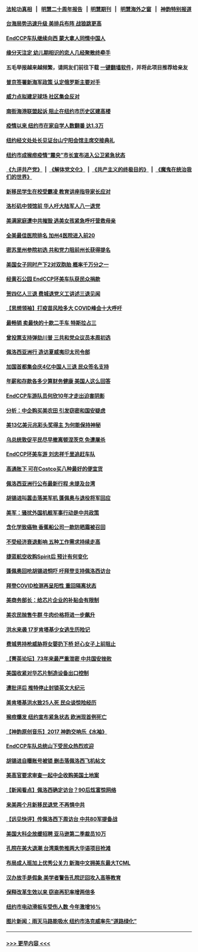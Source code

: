 #### [法轮功真相](https://github.com/gfw-breaker/truth/blob/master/README.md?t=0) &nbsp;&nbsp;|&nbsp;&nbsp; [明慧二十周年报告](https://github.com/gfw-breaker/mh-reports/blob/master/README.md?t=0) &nbsp;&nbsp;|&nbsp;&nbsp;[明慧期刊](https://github.com/gfw-breaker/mh-qikan) &nbsp;&nbsp;|&nbsp;&nbsp; [明慧海外之窗](https://github.com/gfw-breaker/mh-news/blob/master/README.md?t=0) &nbsp;&nbsp;|&nbsp;&nbsp; [神韵特别报道](https://github.com/gfw-breaker/mh-news/blob/master/shenyun.md?t=0)
#### [台海局势迅速升级 美排兵布阵 战狼跳更高](../pages/nsc412/n13793269.md?t=08012251) 
#### [EndCCP车队继续向西 蒙大拿人同情中国人](../pages/nsc412/n13793063.md?t=08012251) 
#### [缘分天注定 幼儿期相识的恋人几经聚散终牵手](../pages/nsc412/n13792967.md?t=08012251) 
#### 五毛举报越来越频繁，请网友们前往下载 [一键翻墙软件](https://github.com/gfw-breaker/ssr-accounts)，并将此项目推荐给亲友
#### [普京签署新海军政策 认定俄罗斯主要对手](../pages/nsc412/n13793179.md?t=08012251) 
#### [威力点拟建足球场  社区集会反对](../pages/nsc412/n13793001.md?t=08012251) 
#### [南街海港联盟起诉 阻止在纽约市历史区建高楼](../pages/nsc412/n13792947.md?t=08012251) 
#### [疫情以来 纽约市在家自学人数翻番 达1.3万](../pages/nsc412/n13792997.md?t=08012251) 
#### [纽约经文处处长见证台山宁阳会馆主席交接典礼](../pages/nsc412/n13792937.md?t=08012251) 
#### [纽约市成猴痘疫情“震央”市长宣布进入公卫紧急状态](../pages/nsc412/n13793005.md?t=08012251) 
#### [《九评共产党》](https://github.com/begood0513/9ping.md/blob/master/README.md) &nbsp;|&nbsp; [《解体党文化》](../../../../jtdwh.md/blob/master/README.md)  &nbsp;|&nbsp; [《共产主义的终极目的》](../../../../gczydzjmd.md/blob/master/README.md) &nbsp;|&nbsp; [《魔鬼在统治我们的世界》](../../../../mgztzwmdsj.md/blob/master/README.md) 
#### [新移民学生在校受霸凌 教育讲座指导家长应对](../pages/nsc412/n13792995.md?t=08012251) 
#### [洛杉矶中领馆前 华人吁大陆军人八一退党](../pages/nsc412/n13792852.md?t=08012251) 
#### [美满家庭遭中共摧毁 逃美女孩紧急呼吁营救母亲](../pages/nsc412/n13792859.md?t=08012251) 
#### [全美最佳医院排名 加州4医院进入前20](../pages/nsc412/n13792102.md?t=08012251) 
#### [密苏里州参院初选 共和党力阻前州长获得提名](../pages/nsc412/n13792889.md?t=08012251) 
#### [美国女子同时产下2对双胞胎 概率千万分之一](../pages/nsc412/n13792883.md?t=08012251) 
#### [经黄石公园 EndCCP环美车队获民众捐款](../pages/nsc412/n13792792.md?t=08012251) 
#### [贺四亿人三退 费城退党义工讲述三退见闻](../pages/nsc412/n13792786.md?t=08012251) 
#### [【思想领袖】打疫苗风险多大 COVID峰会十大呼吁](../pages/nsc412/n13779406.md?t=08012251) 
#### [最畅销 卖最快的十款二手车 特斯拉占三](../pages/nsc412/n13790480.md?t=08012251) 
#### [曾投票支持弹劾川普 三共和党众议员本周初选](../pages/nsc412/n13792736.md?t=08012251) 
#### [佩洛西亚洲行 造访夏威夷印太司令部](../pages/nsc412/n13792797.md?t=08012251) 
#### [加国首都集会庆4亿中国人三退 民众签名支持](../pages/nsc412/n13792803.md?t=08012251) 
#### [年薪和存款各多少算财务健康 美国人这么回答](../pages/nsc412/n13791305.md?t=08012251) 
#### [EndCCP车游队员何欣10年才走出迫害阴影](../pages/nsc412/n13792780.md?t=08012251) 
#### [分析：中企购买美农田 引发窃密和国安疑虑](../pages/nsc412/n13792341.md?t=08012251) 
#### [美13亿美元兆彩头奖得主 为何能保持神秘](../pages/nsc412/n13792735.md?t=08012251) 
#### [乌总统敦促平民尽早撤离顿涅茨克 免遭屠杀](../pages/nsc412/n13792656.md?t=08012251) 
#### [EndCCP环美车游 刘忠祥千里追赶车队](../pages/nsc412/n13792563.md?t=08012251) 
#### [高通胀下 可在Costco买八种最好的便宜货](../pages/nsc412/n13786687.md?t=08012251) 
#### [佩洛西亚洲行公布最新行程 未提及台湾](../pages/nsc412/n13792591.md?t=08012251) 
#### [胡锡进叫嚣击落美军机 蓬佩奥与退役将军回应](../pages/nsc412/n13792323.md?t=08012251) 
#### [美军：骚扰外国机舰军事行动是中共政策](../pages/nsc412/n13791118.md?t=08012251) 
#### [含化学致癌物 香蕉船公司一款防晒霜被召回](../pages/nsc412/n13792416.md?t=08012251) 
#### [不受经济衰退影响 五种工作需求持续走高](../pages/nsc412/n13792032.md?t=08012251) 
#### [捷蓝航空收购Spirit后 预计有何变化](../pages/nsc412/n13792405.md?t=08012251) 
#### [蓬佩奥回呛胡锡进恫吓 吁拜登支持佩洛西访台](../pages/nsc412/n13792406.md?t=08012251) 
#### [拜登COVID检测再呈阳性 重回隔离状态](../pages/nsc412/n13792436.md?t=08012251) 
#### [美商务部长：给芯片企业的补贴会有限制](../pages/nsc412/n13792394.md?t=08012251) 
#### [美农民抛售牛群 牛肉价格将进一步飙升](../pages/nsc412/n13792403.md?t=08012251) 
#### [洪水来袭 17岁肯塔基少女逃生历险记](../pages/nsc412/n13792402.md?t=08012251) 
#### [费城男持枪威胁将女婴扔下桥 好心女子上前阻止](../pages/nsc412/n13792388.md?t=08012251) 
#### [【菁英论坛】73年来最严重泄密 中共国安挫败](../pages/nsc412/n13792398.md?t=08012251) 
#### [美国收紧对华芯片制造设备出口控制](../pages/nsc412/n13792386.md?t=08012251) 
#### [遭批评后 推特停止封锁英文大纪元](../pages/nsc412/n13792385.md?t=08012251) 
#### [美肯塔基洪水致25人死 民众谈惊险经历](../pages/nsc412/n13792378.md?t=08012251) 
#### [猴痘爆发 纽约宣布紧急状态 欧洲现首例死亡](../pages/nsc412/n13792363.md?t=08012251) 
#### [【神韵原创音乐】2017 神韵交响乐《水袖》](../pages/nsc412/n13792349.md?t=08012251) 
#### [EndCCP车队总统山下受民众热烈欢迎](../pages/nsc412/n13792303.md?t=08012251) 
#### [胡锡进自曝账号被锁 删击落佩洛西飞机帖文](../pages/nsc412/n13792300.md?t=08012251) 
#### [美高官要求审查一起中企收购美国土地案](../pages/nsc412/n13792327.md?t=08012251) 
#### [【新闻看点】佩洛西确定访台？90后炫富惊网络](../pages/nsc412/n13791709.md?t=08012251) 
#### [来美两个月新移民退党 不再惧中共](../pages/nsc412/n13792058.md?t=08012251) 
#### [【远见快评】传佩洛西下周访台 中共80军提备战](../pages/nsc412/n13791956.md?t=08012251) 
#### [美国大科企放缓招聘 亚马逊第二季裁员10万](../pages/nsc412/n13792044.md?t=08012251) 
#### [孔院在美大退潮 台湾乘势推两大华语项目抢滩](../pages/nsc412/n13792077.md?t=08012251) 
#### [布局成人班加上优秀公关力 新海中文拥美东最大TCML](../pages/nsc412/n13792073.md?t=08012251) 
#### [汉办放手是假象 美学者警告孔院迂回攻入高等教育](../pages/nsc412/n13792065.md?t=08012251) 
#### [保释改革生效以来 窃盗再犯率增两倍多](../pages/nsc412/n13792018.md?t=08012251) 
#### [纽约市电动滑板车受伤人数 今年激增16%](../pages/nsc412/n13792050.md?t=08012251) 
#### [图片新闻：雨天马路能吸水 纽约市洛克威率先“道路绿化”](../pages/nsc412/n13792052.md?t=08012251) 

----
#### [ >>> 更早内容 <<< ](../indexes/nsc412-earlier.md)
